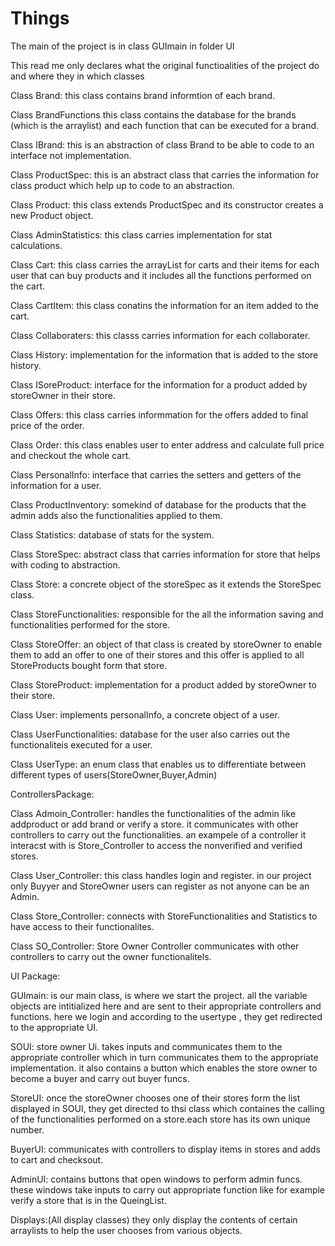 # Things

The main of the project is in class GUImain in folder UI


This read me only declares what the original functioalities of the project do and where they in which classes


Class Brand:
this class  contains brand informtion of each brand.

Class BrandFunctions
this class  contains the database for the brands (which is the arraylist) and each function that can be executed for a brand.

Class IBrand:
this is an abstraction of class Brand to be able to code to an interface not implementation.

Class ProductSpec:
this is an abstract class that carries the information for class product which help up to code to an abstraction.

Class Product:
this class extends ProductSpec and its constructor creates a new Product object.

Class AdminStatistics:
this class carries implementation for stat calculations.

Class Cart:
this class carries the arrayList for carts and their items for each user that can buy products and it includes all the functions performed on the cart.

Class CartItem:
this class conatins the information for an item added to the cart.

Class Collaboraters:
this classs carries information for each collaborater.

Class History:
implementation for the information that is added to the store history.

Class ISoreProduct:
interface for the information for a product added by storeOwner in their store.

Class Offers:
this class carries informmation for the offers  added to final price of the order.

Class Order:
this class enables user to enter address and calculate full price and checkout the whole cart.

Class PersonalInfo:
interface that carries the setters and getters of the information for a user.

Class ProductInventory:
somekind of database for the products that the admin adds also the functionalities applied to them.

Class Statistics:
database of stats for the system.

Class StoreSpec:
abstract class that carries information for store that helps with coding to abstraction.

Class Store:
a concrete object of the storeSpec as it extends the StoreSpec class.

Class StoreFunctionalities:
responsible for the all the information saving and functionalities performed for the store.

Class StoreOffer:
an object of that class is created by storeOwner to enable them to add an offer to one of their stores and this offer is applied to all StoreProducts bought form that store.

Class StoreProduct:
implementation for a product added by storeOwner to their store.

Class User:
implements personalInfo, a concrete object of a user.

Class UserFunctionalities:
database for the user also carries out the functionaliteis executed for a user.

Class UserType:
an enum class that enables us to differentiate between different types of users(StoreOwner,Buyer,Admin)


ControllersPackage:

Class Admoin_Controller:
handles the functionalities of the admin like addproduct or add brand or verify a store. it communicates with other controllers to carry out the functionalities. an exampele of a controller it interacst with is Store_Controller to access the nonverified and verified stores.

Class User_Controller:
this class handles login and register. in our  project only Buyyer and StoreOwner users can register as not anyone can be an Admin.

Class Store_Controller:
connects with StoreFunctionalities and Statistics to have access to their functionalites.

Class SO_Controller:
Store Owner Controller communicates with other controllers to carry out the owner functionalitels.


UI Package:

GUImain:
is our main class, is where we start the project. all the variable objects are intitialized here and are sent to their appropriate controllers and functions. here we login and according to the usertype , they get redirected to the appropriate UI.

SOUI:
store owner Ui. takes inputs and communicates them to the appropriate controller which in turn communicates them to the appropriate implementation. it also contains a button which enables the store owner to become a buyer and carry out buyer funcs.

StoreUI:
once the storeOwner chooses one of their stores form the list displayed in SOUI, they get directed to thsi class which containes the calling of the functionalities performed on a store.each store has its own unique number.

BuyerUI:
communicates with controllers to display items in stores and adds to cart and checksout.

AdminUI:
contains buttons that open windows to perform admin funcs. these windows take inputs to carry out appropriate function like for example verify a store that is in the QueingList.

Displays:(All display classes)
they only display the contents of certain arraylists to help the user chooses from various objects.




